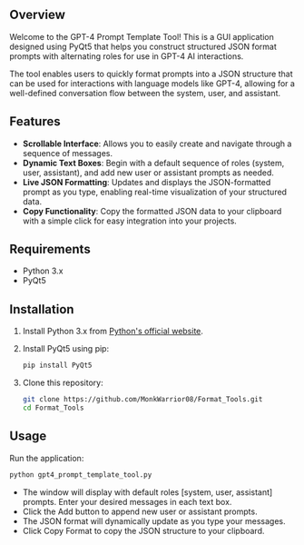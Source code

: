 ## Overview

Welcome to the GPT-4 Prompt Template Tool! This is a GUI application designed using PyQt5 that helps you construct structured JSON format prompts with alternating roles for use in GPT-4 AI interactions. 

The tool enables users to quickly format prompts into a JSON structure that can be used for interactions with language models like GPT-4, allowing for a well-defined conversation flow between the system, user, and assistant.

## Features

- **Scrollable Interface**: Allows you to easily create and navigate through a sequence of messages.
- **Dynamic Text Boxes**: Begin with a default sequence of roles (system, user, assistant), and add new user or assistant prompts as needed.
- **Live JSON Formatting**: Updates and displays the JSON-formatted prompt as you type, enabling real-time visualization of your structured data.
- **Copy Functionality**: Copy the formatted JSON data to your clipboard with a simple click for easy integration into your projects.

## Requirements

- Python 3.x
- PyQt5

## Installation

1. Install Python 3.x from [Python's official website](https://www.python.org/).
2. Install PyQt5 using pip:

   ```bash
   pip install PyQt5
   ```
3. Clone this repository:

   ```bash
   git clone https://github.com/MonkWarrior08/Format_Tools.git
   cd Format_Tools
   ```
## Usage
Run the application:
```bash
python gpt4_prompt_template_tool.py
```
- The window will display with default roles [system, user, assistant] prompts. Enter your desired messages in each text box.
- Click the Add button to append new user or assistant prompts.
- The JSON format will dynamically update as you type your messages.
- Click Copy Format to copy the JSON structure to your clipboard.

